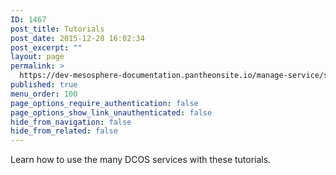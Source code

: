```yaml
---
ID: 1467
post_title: Tutorials
post_date: 2015-12-28 16:02:34
post_excerpt: ""
layout: page
permalink: >
  https://dev-mesosphere-documentation.pantheonsite.io/manage-service/service-tutorials/
published: true
menu_order: 100
page_options_require_authentication: false
page_options_show_link_unauthenticated: false
hide_from_navigation: false
hide_from_related: false
---
```

Learn how to use the many DCOS services with these tutorials.